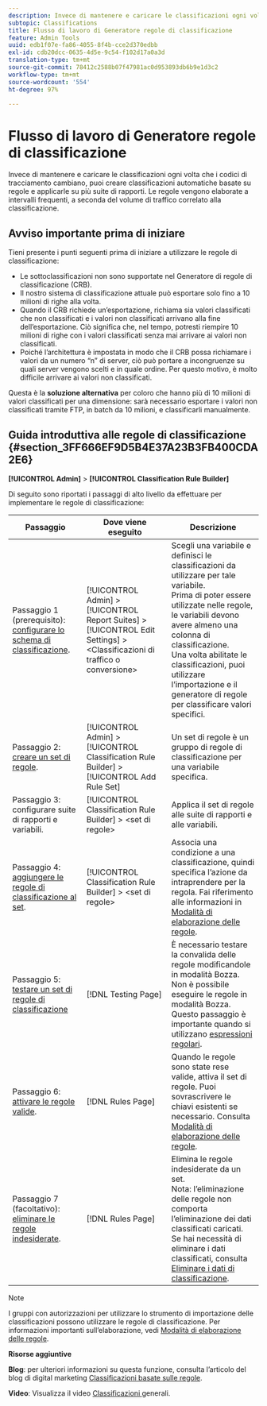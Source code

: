```yaml
---
description: Invece di mantenere e caricare le classificazioni ogni volta che i codici di tracciamento cambiano, puoi creare classificazioni automatiche basate su regole e applicarle su più suite di rapporti. Le regole vengono elaborate a intervalli frequenti, a seconda del volume di traffico correlato alla classificazione.
subtopic: Classifications
title: Flusso di lavoro di Generatore regole di classificazione
feature: Admin Tools
uuid: edb1f07e-fa86-4055-8f4b-cce2d370edbb
exl-id: cdb20dcc-0635-4d5e-9c54-f102d17a0a3d
translation-type: tm+mt
source-git-commit: 78412c2588b07f47981ac0d953893db6b9e1d3c2
workflow-type: tm+mt
source-wordcount: '554'
ht-degree: 97%

---
```


# Flusso di lavoro di Generatore regole di classificazione

Invece di mantenere e caricare le classificazioni ogni volta che i codici di tracciamento cambiano, puoi creare classificazioni automatiche basate su regole e applicarle su più suite di rapporti. Le regole vengono elaborate a intervalli frequenti, a seconda del volume di traffico correlato alla classificazione.

## Avviso importante prima di iniziare

Tieni presente i punti seguenti prima di iniziare a utilizzare le regole di classificazione:

* Le sottoclassificazioni non sono supportate nel Generatore di regole di classificazione (CRB).
* Il nostro sistema di classificazione attuale può esportare solo fino a 10 milioni di righe alla volta.
* Quando il CRB richiede un’esportazione, richiama sia valori classificati che non classificati e i valori non classificati arrivano alla fine dell’esportazione. Ciò significa che, nel tempo, potresti riempire 10 milioni di righe con i valori classificati senza mai arrivare ai valori non classificati.
* Poiché l’architettura è impostata in modo che il CRB possa richiamare i valori da un numero “n” di server, ciò può portare a incongruenze su quali server vengono scelti e in quale ordine. Per questo motivo, è molto difficile arrivare ai valori non classificati.

Questa è la **soluzione alternativa** per coloro che hanno più di 10 milioni di valori classificati per una dimensione: sarà necessario esportare i valori non classificati tramite FTP, in batch da 10 milioni, e classificarli manualmente.

## Guida introduttiva alle regole di classificazione {#section_3FF666EF9D5B4E37A23B3FB400CDA2E6}

**[!UICONTROL Admin]** > **[!UICONTROL Classification Rule Builder]**

Di seguito sono riportati i passaggi di alto livello da effettuare per implementare le regole di classificazione:

| Passaggio | Dove viene eseguito | Descrizione |
|--- |--- |--- |
| Passaggio 1 (prerequisito): [configurare lo schema di classificazione](https://docs.adobe.com/content/help/it-IT/analytics/components/classifications/c-classifications.html). | [!UICONTROL Admin] > [!UICONTROL Report Suites] > [!UICONTROL Edit Settings] > &lt;Classificazioni di traffico o conversione> | Scegli una variabile e definisci le classificazioni da utilizzare per tale variabile. <br>Prima di poter essere utilizzate nelle regole, le variabili devono avere almeno una colonna di classificazione.<br>Una volta abilitate le classificazioni, puoi utilizzare l’importazione e il generatore di regole per classificare valori specifici. |
| Passaggio 2: [creare un set di regole](/help/components/classifications/crb/classification-rule-set.md). | [!UICONTROL Admin] >  [!UICONTROL Classification Rule Builder] > [!UICONTROL Add Rule Set] | Un set di regole è un gruppo di regole di classificazione per una variabile specifica. |
| Passaggio 3: configurare suite di rapporti e variabili. | [!UICONTROL Classification Rule Builder] > &lt;set di regole> | Applica il set di regole alle suite di rapporti e alle variabili. |
| Passaggio 4: [aggiungere le regole di classificazione al set](/help/components/classifications/crb/classification-quickstart-rules.md). | [!UICONTROL Classification Rule Builder] > &lt;set di regole> | Associa una condizione a una classificazione, quindi specifica l’azione da intraprendere per la regola.  Fai riferimento alle informazioni in [Modalità di elaborazione delle regole](/help/components/classifications/crb/classification-quickstart-rules.md). |
| Passaggio 5: [testare un set di regole di classificazione](/help/components/classifications/crb/classification-quickstart-rules.md) | [!DNL Testing Page] | È necessario testare la convalida delle regole modificandole in modalità Bozza. Non è possibile eseguire le regole in modalità Bozza.<br>Questo passaggio è importante quando si utilizzano [espressioni regolari](/help/components/classifications/crb/classification-quickstart-rules.md). |
| Passaggio 6: [attivare le regole valide](/help/components/classifications/crb/classification-rule-definitions.md). | [!DNL Rules Page] | Quando le regole sono state rese valide, attiva il set di regole.  Puoi sovrascrivere le chiavi esistenti se necessario. Consulta [Modalità di elaborazione delle regole](/help/components/classifications/crb/classification-quickstart-rules.md). |
| Passaggio 7 (facoltativo): [eliminare le regole indesiderate](/help/components/classifications/crb/classification-rule-definitions.md). | [!DNL Rules Page] | Elimina le regole indesiderate da un set.<br>Nota: l’eliminazione delle regole non comporta l’eliminazione dei dati classificati caricati.  Se hai necessità di eliminare i dati classificati, consulta [Eliminare i dati di classificazione](/help/components/classifications/importer/t-delete-classification-data.md). |

>[!NOTE]
>
>I gruppi con autorizzazioni per utilizzare lo strumento di importazione delle classificazioni possono utilizzare le regole di classificazione. Per informazioni importanti sull’elaborazione, vedi [Modalità di elaborazione delle regole](/help/components/classifications/crb/classification-quickstart-rules.md).

**Risorse aggiuntive**

**Blog**: per ulteriori informazioni su questa funzione, consulta l’articolo del blog di digital marketing [Classificazioni basate sulle regole](https://theblog.adobe.com/rule-based-classifications-part-1-making-classifications-easier/).

**Video**: Visualizza il video  [Classificazioni ](https://docs.adobe.com/content/help/en/analytics-learn/tutorials/components/classifications/overview-of-classifications.html) generali.
